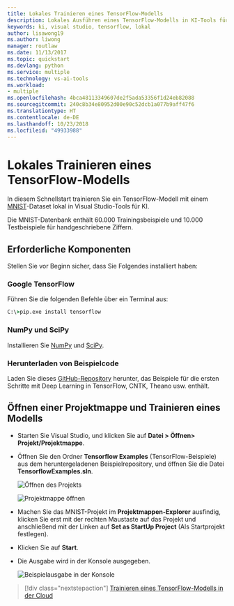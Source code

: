 ```yaml
---
title: Lokales Trainieren eines TensorFlow-Modells
description: Lokales Ausführen eines TensorFlow-Modells in KI-Tools für Visual Studio
keywords: ki, visual studio, tensorflow, lokal
author: lisawong19
ms.author: liwong
manager: routlaw
ms.date: 11/13/2017
ms.topic: quickstart
ms.devlang: python
ms.service: multiple
ms.technology: vs-ai-tools
ms.workload:
- multiple
ms.openlocfilehash: 4bca48113349607de2f5ada53356f1d24eb82088
ms.sourcegitcommit: 240c8b34e80952d00e90c52dcb1a077b9aff47f6
ms.translationtype: HT
ms.contentlocale: de-DE
ms.lasthandoff: 10/23/2018
ms.locfileid: "49933988"
---
```

# <a name="train-a-tensorflow-model-locally"></a>Lokales Trainieren eines TensorFlow-Modells

In diesem Schnellstart trainieren Sie ein TensorFlow-Modell mit einem [MNIST](http://yann.lecun.com/exdb/mnist/)-Dataset lokal in Visual Studio-Tools für KI.

Die MNIST-Datenbank enthält 60.000 Trainingsbeispiele und 10.000 Testbeispiele für handgeschriebene Ziffern.

## <a name="prerequisites"></a>Erforderliche Komponenten

Stellen Sie vor Beginn sicher, dass Sie Folgendes installiert haben:

### <a name="google-tensorflow"></a>Google TensorFlow

Führen Sie die folgenden Befehle über ein Terminal aus:

```cmd
C:\>pip.exe install tensorflow
```

### <a name="numpy-and-scipy"></a>NumPy und SciPy
Installieren Sie [NumPy](https://www.lfd.uci.edu/~gohlke/pythonlibs/#numpy) und [SciPy](https://www.lfd.uci.edu/~gohlke/pythonlibs/#scipy).

### <a name="download-sample-code"></a>Herunterladen von Beispielcode
Laden Sie dieses [GitHub-Repository](https://github.com/Microsoft/samples-for-ai) herunter, das Beispiele für die ersten Schritte mit Deep Learning in TensorFlow, CNTK, Theano usw. enthält.

## <a name="open-solution-and-train-model"></a>Öffnen einer Projektmappe und Trainieren eines Modells

- Starten Sie Visual Studio, und klicken Sie auf **Datei > Öffnen> Projekt/Projektmappe**.

- Öffnen Sie den Ordner **Tensorflow Examples** (TensorFlow-Beispiele) aus dem heruntergeladenen Beispielrepository, und öffnen Sie die Datei **TensorflowExamples.sln**.

   ![Öffnen des Projekts](media/tensorflow-local/open-project.png)

   ![Projektmappe öffnen](media/tensorflow-local/open-solution.png)

- Machen Sie das MNIST-Projekt im **Projektmappen-Explorer** ausfindig, klicken Sie erst mit der rechten Maustaste auf das Projekt und anschließend mit der Linken auf **Set as StartUp Project** (Als Startprojekt festlegen).

- Klicken Sie auf **Start**.

- Die Ausgabe wird in der Konsole ausgegeben.

   ![Beispielausgabe in der Konsole](media/tensorflow-local/console-output.png)

> [!div class="nextstepaction"]
> [Trainieren eines TensorFlow-Modells in der Cloud](tensorflow-vm.md)